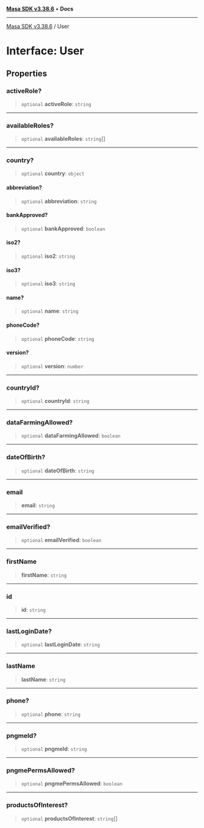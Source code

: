 [**Masa SDK v3.38.6**](../README.md) • **Docs**

***

[Masa SDK v3.38.6](../globals.md) / User

# Interface: User

## Properties

### activeRole?

> `optional` **activeRole**: `string`

***

### availableRoles?

> `optional` **availableRoles**: `string`[]

***

### country?

> `optional` **country**: `object`

#### abbreviation?

> `optional` **abbreviation**: `string`

#### bankApproved?

> `optional` **bankApproved**: `boolean`

#### iso2?

> `optional` **iso2**: `string`

#### iso3?

> `optional` **iso3**: `string`

#### name?

> `optional` **name**: `string`

#### phoneCode?

> `optional` **phoneCode**: `string`

#### version?

> `optional` **version**: `number`

***

### countryId?

> `optional` **countryId**: `string`

***

### dataFarmingAllowed?

> `optional` **dataFarmingAllowed**: `boolean`

***

### dateOfBirth?

> `optional` **dateOfBirth**: `string`

***

### email

> **email**: `string`

***

### emailVerified?

> `optional` **emailVerified**: `boolean`

***

### firstName

> **firstName**: `string`

***

### id

> **id**: `string`

***

### lastLoginDate?

> `optional` **lastLoginDate**: `string`

***

### lastName

> **lastName**: `string`

***

### phone?

> `optional` **phone**: `string`

***

### pngmeId?

> `optional` **pngmeId**: `string`

***

### pngmePermsAllowed?

> `optional` **pngmePermsAllowed**: `boolean`

***

### productsOfInterest?

> `optional` **productsOfInterest**: `string`[]

